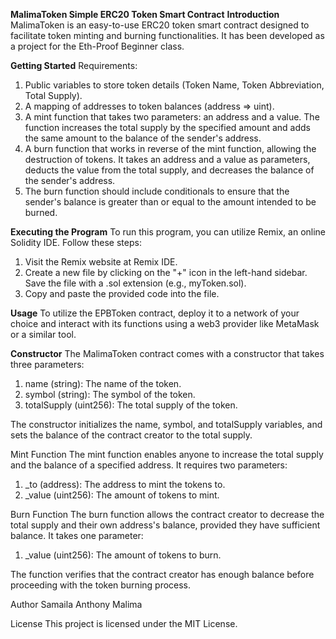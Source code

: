 **MalimaToken Simple ERC20 Token Smart Contract**
**Introduction**
MalimaToken is an easy-to-use ERC20 token smart contract designed to facilitate token minting and burning functionalities. It has been developed as a project for the Eth-Proof Beginner class.

**Getting Started**
Requirements:
1. Public variables to store token details (Token Name, Token Abbreviation, Total Supply).
2. A mapping of addresses to token balances (address => uint).
3. A mint function that takes two parameters: an address and a value. The function increases the total supply by the specified amount and adds the same amount to the balance of the sender's address.
4. A burn function that works in reverse of the mint function, allowing the destruction of tokens. It takes an address and a value as parameters, deducts the value from the total supply, and decreases the balance of the sender's address.
5. The burn function should include conditionals to ensure that the sender's balance is greater than or equal to the amount intended to be burned.

**Executing the Program**
To run this program, you can utilize Remix, an online Solidity IDE. Follow these steps:

1. Visit the Remix website at Remix IDE.
2. Create a new file by clicking on the "+" icon in the left-hand sidebar. Save the file with a .sol extension (e.g., myToken.sol).
3. Copy and paste the provided code into the file.

**Usage**
To utilize the EPBToken contract, deploy it to a network of your choice and interact with its functions using a web3 provider like MetaMask or a similar tool.

**Constructor**
The MalimaToken contract comes with a constructor that takes three parameters:

1. name (string): The name of the token.
2. symbol (string): The symbol of the token.
3. totalSupply (uint256): The total supply of the token.

The constructor initializes the name, symbol, and totalSupply variables, and sets the balance of the contract creator to the total supply.

Mint Function
The mint function enables anyone to increase the total supply and the balance of a specified address. It requires two parameters:

1. _to (address): The address to mint the tokens to.
2. _value (uint256): The amount of tokens to mint.

Burn Function
The burn function allows the contract creator to decrease the total supply and their own address's balance, provided they have sufficient balance. It takes one parameter:

1. _value (uint256): The amount of tokens to burn.

The function verifies that the contract creator has enough balance before proceeding with the token burning process.

Author
Samaila Anthony Malima

License
This project is licensed under the MIT License.
